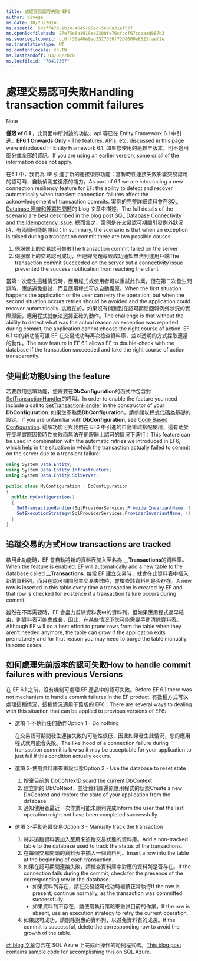 ```yaml
---
title: 處理交易認可失敗-EF6
author: divega
ms.date: 10/23/2016
ms.assetid: 5b1f7a7d-1b24-4645-95ec-5608a31ef577
ms.openlocfilehash: 27e75e6a1919ee2300fe76cfcdf67cceaad887b3
ms.sourcegitcommit: cc0ff36e46e9ed3527638f7208000e8521faef2e
ms.translationtype: MT
ms.contentlocale: zh-TW
ms.lasthandoff: 03/06/2020
ms.locfileid: "78417367"
---
```

# <a name="handling-transaction-commit-failures"></a><span data-ttu-id="679ac-102">處理交易認可失敗</span><span class="sxs-lookup"><span data-stu-id="679ac-102">Handling transaction commit failures</span></span>
> [!NOTE]
> <span data-ttu-id="679ac-103">**僅限 ef 6.1** ，此頁面中所討論的功能、api 等已在 Entity Framework 6.1 中引進。</span><span class="sxs-lookup"><span data-stu-id="679ac-103">**EF6.1 Onwards Only** - The features, APIs, etc. discussed in this page were introduced in Entity Framework 6.1.</span></span> <span data-ttu-id="679ac-104">如果您使用的是較早版本，則不適用部分或全部的資訊。</span><span class="sxs-lookup"><span data-stu-id="679ac-104">If you are using an earlier version, some or all of the information does not apply.</span></span>  

<span data-ttu-id="679ac-105">在6.1 中，我們為 EF 引進了新的連接復原功能：當暫時性連接失敗影響交易認可的認可時，自動偵測並復原的能力。</span><span class="sxs-lookup"><span data-stu-id="679ac-105">As part of 6.1 we are introducing a new connection resiliency feature for EF: the ability to detect and recover automatically when transient connection failures affect the acknowledgement of transaction commits.</span></span> <span data-ttu-id="679ac-106">案例的完整詳細資料會在[SQL Database 連線和等冪性問題](https://blogs.msdn.com/b/adonet/archive/2013/03/11/sql-database-connectivity-and-the-idempotency-issue.aspx)的 blog 文章中描述。</span><span class="sxs-lookup"><span data-stu-id="679ac-106">The full details of the scenario are best described in the blog post [SQL Database Connectivity and the Idempotency Issue](https://blogs.msdn.com/b/adonet/archive/2013/03/11/sql-database-connectivity-and-the-idempotency-issue.aspx).</span></span>  <span data-ttu-id="679ac-107">總而言之，案例是在交易認可期間引發例外狀況時，有兩個可能的原因：</span><span class="sxs-lookup"><span data-stu-id="679ac-107">In summary, the scenario is that when an exception is raised during a transaction commit there are two possible causes:</span></span>  

1. <span data-ttu-id="679ac-108">伺服器上的交易認可失敗</span><span class="sxs-lookup"><span data-stu-id="679ac-108">The transaction commit failed on the server</span></span>
2. <span data-ttu-id="679ac-109">伺服器上的交易認可成功，但連線問題導致成功通知無法到達用戶端</span><span class="sxs-lookup"><span data-stu-id="679ac-109">The transaction commit succeeded on the server but a connectivity issue prevented the success notification from reaching the client</span></span>  

<span data-ttu-id="679ac-110">當第一次發生這種情況時，應用程式或使用者可以重試此作業，但在第二次發生問題時，應該避免重試，而且應用程式可以自動復原。</span><span class="sxs-lookup"><span data-stu-id="679ac-110">When the first situation happens the application or the user can retry the operation, but when the second situation occurs retries should be avoided and the application could recover automatically.</span></span> <span data-ttu-id="679ac-111">挑戰在於，如果沒有偵測到在認可期間回報例外狀況的實際原因，應用程式就無法選擇正確的動作。</span><span class="sxs-lookup"><span data-stu-id="679ac-111">The challenge is that without the ability to detect what was the actual reason an exception was reported during commit, the application cannot choose the right course of action.</span></span> <span data-ttu-id="679ac-112">EF 6.1 中的新功能可讓 EF 在交易成功時再次檢查資料庫，並以透明的方式採取適當的動作。</span><span class="sxs-lookup"><span data-stu-id="679ac-112">The new feature in EF 6.1 allows EF to double-check with the database if the transaction succeeded and take the right course of action transparently.</span></span>  

## <a name="using-the-feature"></a><span data-ttu-id="679ac-113">使用此功能</span><span class="sxs-lookup"><span data-stu-id="679ac-113">Using the feature</span></span>  

<span data-ttu-id="679ac-114">若要啟用這項功能，您需要在**DbConfiguration**的函式中包含對[SetTransactionHandler](https://msdn.microsoft.com/library/system.data.entity.dbconfiguration.setdefaulttransactionhandler.aspx)的呼叫。</span><span class="sxs-lookup"><span data-stu-id="679ac-114">In order to enable the feature you need include a call to [SetTransactionHandler](https://msdn.microsoft.com/library/system.data.entity.dbconfiguration.setdefaulttransactionhandler.aspx) in the constructor of your **DbConfiguration**.</span></span> <span data-ttu-id="679ac-115">如果您不熟悉**DbConfiguration**，請參閱以程式[代碼為基礎](~/ef6/fundamentals/configuring/code-based.md)的設定。</span><span class="sxs-lookup"><span data-stu-id="679ac-115">If you are unfamiliar with **DbConfiguration**, see [Code Based Configuration](~/ef6/fundamentals/configuring/code-based.md).</span></span> <span data-ttu-id="679ac-116">這項功能可與我們在 EF6 中引進的自動重試搭配使用，這有助於在交易實際因暫時性失敗而無法在伺服器上認可的情況下進行：</span><span class="sxs-lookup"><span data-stu-id="679ac-116">This feature can be used in combination with the automatic retries we introduced in EF6, which help in the situation in which the transaction actually failed to commit on the server due to a transient failure:</span></span>  

``` csharp
using System.Data.Entity;
using System.Data.Entity.Infrastructure;
using System.Data.Entity.SqlServer;

public class MyConfiguration : DbConfiguration  
{
  public MyConfiguration()  
  {  
    SetTransactionHandler(SqlProviderServices.ProviderInvariantName, () => new CommitFailureHandler());  
    SetExecutionStrategy(SqlProviderServices.ProviderInvariantName, () => new SqlAzureExecutionStrategy());  
  }  
}
```  

## <a name="how-transactions-are-tracked"></a><span data-ttu-id="679ac-117">追蹤交易的方式</span><span class="sxs-lookup"><span data-stu-id="679ac-117">How transactions are tracked</span></span>  

<span data-ttu-id="679ac-118">啟用此功能時，EF 會自動將新的資料表加入至名為 **__Transactions**的資料庫。</span><span class="sxs-lookup"><span data-stu-id="679ac-118">When the feature is enabled, EF will automatically add a new table to the database called **__Transactions**.</span></span> <span data-ttu-id="679ac-119">每當 EF 建立交易時，就會在此資料表中插入新的資料列，而且在認可期間發生交易失敗時，會檢查該資料列是否存在。</span><span class="sxs-lookup"><span data-stu-id="679ac-119">A new row is inserted in this table every time a transaction is created by EF and that row is checked for existence if a transaction failure occurs during commit.</span></span>  

<span data-ttu-id="679ac-120">雖然在不再需要時，EF 會盡力剪除資料表中的資料列，但如果應用程式過早結束，則資料表可能會成長，因此，在某些情況下您可能需要手動清除資料表。</span><span class="sxs-lookup"><span data-stu-id="679ac-120">Although EF will do a best effort to prune rows from the table when they aren’t needed anymore, the table can grow if the application exits prematurely and for that reason you may need to purge the table manually in some cases.</span></span>  

## <a name="how-to-handle-commit-failures-with-previous-versions"></a><span data-ttu-id="679ac-121">如何處理先前版本的認可失敗</span><span class="sxs-lookup"><span data-stu-id="679ac-121">How to handle commit failures with previous Versions</span></span>

<span data-ttu-id="679ac-122">在 EF 6.1 之前，沒有機制可處理 EF 產品中的認可失敗。</span><span class="sxs-lookup"><span data-stu-id="679ac-122">Before EF 6.1 there was not mechanism to handle commit failures in the EF product.</span></span> <span data-ttu-id="679ac-123">有數種方式可以處理這種情況，這種情況適用于舊版的 EF6：</span><span class="sxs-lookup"><span data-stu-id="679ac-123">There are several ways to dealing with this situation that can be applied to previous versions of EF6:</span></span>  

* <span data-ttu-id="679ac-124">選項 1-不執行任何動作</span><span class="sxs-lookup"><span data-stu-id="679ac-124">Option 1 - Do nothing</span></span>  

  <span data-ttu-id="679ac-125">在交易認可期間發生連接失敗的可能性很低，因此如果發生此情況，您的應用程式就可能會失敗。</span><span class="sxs-lookup"><span data-stu-id="679ac-125">The likelihood of a connection failure during transaction commit is low so it may be acceptable for your application to just fail if this condition actually occurs.</span></span>  

* <span data-ttu-id="679ac-126">選項 2-使用資料庫來重設狀態</span><span class="sxs-lookup"><span data-stu-id="679ac-126">Option 2 - Use the database to reset state</span></span>  

  1. <span data-ttu-id="679ac-127">捨棄目前的 DbCoNtext</span><span class="sxs-lookup"><span data-stu-id="679ac-127">Discard the current DbContext</span></span>  
  2. <span data-ttu-id="679ac-128">建立新的 DbCoNtext，並從資料庫還原應用程式的狀態</span><span class="sxs-lookup"><span data-stu-id="679ac-128">Create a new DbContext and restore the state of your application from the database</span></span>  
  3. <span data-ttu-id="679ac-129">通知使用者最近一次作業可能未順利完成</span><span class="sxs-lookup"><span data-stu-id="679ac-129">Inform the user that the last operation might not have been completed successfully</span></span>  

* <span data-ttu-id="679ac-130">選項 3-手動追蹤交易</span><span class="sxs-lookup"><span data-stu-id="679ac-130">Option 3 - Manually track the transaction</span></span>  

  1. <span data-ttu-id="679ac-131">將非追蹤資料表加入至用來追蹤交易狀態的資料庫。</span><span class="sxs-lookup"><span data-stu-id="679ac-131">Add a non-tracked table to the database used to track the status of the transactions.</span></span>  
  2. <span data-ttu-id="679ac-132">在每個交易開頭的資料表中插入一個資料列。</span><span class="sxs-lookup"><span data-stu-id="679ac-132">Insert a row into the table at the beginning of each transaction.</span></span>  
  3. <span data-ttu-id="679ac-133">如果在認可期間連接失敗，請檢查資料庫中對應的資料列是否存在。</span><span class="sxs-lookup"><span data-stu-id="679ac-133">If the connection fails during the commit, check for the presence of the corresponding row in the database.</span></span>  
     - <span data-ttu-id="679ac-134">如果資料列存在，請在交易認可成功時繼續正常執行</span><span class="sxs-lookup"><span data-stu-id="679ac-134">If the row is present, continue normally, as the transaction was committed successfully</span></span>  
     - <span data-ttu-id="679ac-135">如果資料列不存在，請使用執行策略來重試目前的作業。</span><span class="sxs-lookup"><span data-stu-id="679ac-135">If the row is absent, use an execution strategy to retry the current operation.</span></span>  
  4. <span data-ttu-id="679ac-136">如果認可成功，請刪除對應的資料列，以避免資料表的成長。</span><span class="sxs-lookup"><span data-stu-id="679ac-136">If the commit is successful, delete the corresponding row to avoid the growth of the table.</span></span>  

<span data-ttu-id="679ac-137">[此 blog 文章](https://blogs.msdn.com/b/adonet/archive/2013/03/11/sql-database-connectivity-and-the-idempotency-issue.aspx)包含在 SQL Azure 上完成此操作的範例程式碼。</span><span class="sxs-lookup"><span data-stu-id="679ac-137">[This blog post](https://blogs.msdn.com/b/adonet/archive/2013/03/11/sql-database-connectivity-and-the-idempotency-issue.aspx) contains sample code for accomplishing this on SQL Azure.</span></span>  
